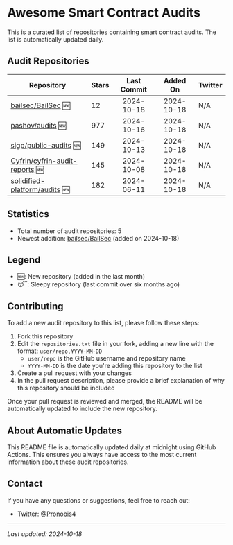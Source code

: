 # Awesome Smart Contract Audits

This is a curated list of repositories containing smart contract audits. The list is automatically updated daily.

## Audit Repositories

| Repository | Stars | Last Commit | Added On | Twitter |
|------------|-------|:-----------:|:--------:|---------|
| [bailsec/BailSec](https://github.com/bailsec/BailSec) 🆕 | 12 | 2024-10-18 | 2024-10-18 | N/A |
| [pashov/audits](https://github.com/pashov/audits) 🆕 | 977 | 2024-10-16 | 2024-10-18 | N/A |
| [sigp/public-audits](https://github.com/sigp/public-audits) 🆕 | 149 | 2024-10-13 | 2024-10-18 | N/A |
| [Cyfrin/cyfrin-audit-reports](https://github.com/Cyfrin/cyfrin-audit-reports) 🆕 | 145 | 2024-10-08 | 2024-10-18 | N/A |
| [solidified-platform/audits](https://github.com/solidified-platform/audits) 🆕 | 182 | 2024-06-11 | 2024-10-18 | N/A |

## Statistics

- Total number of audit repositories: 5
- Newest addition: [bailsec/BailSec](https://github.com/bailsec/BailSec) (added on 2024-10-18)

## Legend

- 🆕: New repository (added in the last month)
- 😴: Sleepy repository (last commit over six months ago)

## Contributing

To add a new audit repository to this list, please follow these steps:

1. Fork this repository
2. Edit the `repositories.txt` file in your fork, adding a new line with the format: `user/repo,YYYY-MM-DD`
   - `user/repo` is the GitHub username and repository name
   - `YYYY-MM-DD` is the date you're adding this repository to the list
3. Create a pull request with your changes
4. In the pull request description, please provide a brief explanation of why this repository should be included

Once your pull request is reviewed and merged, the README will be automatically updated to include the new repository.

## About Automatic Updates

This README file is automatically updated daily at midnight using GitHub Actions. This ensures you always have access to the most current information about these audit repositories.

## Contact

If you have any questions or suggestions, feel free to reach out:

- Twitter: [@Pronobis4](https://twitter.com/Pronobis4)

---

*Last updated: 2024-10-18*
